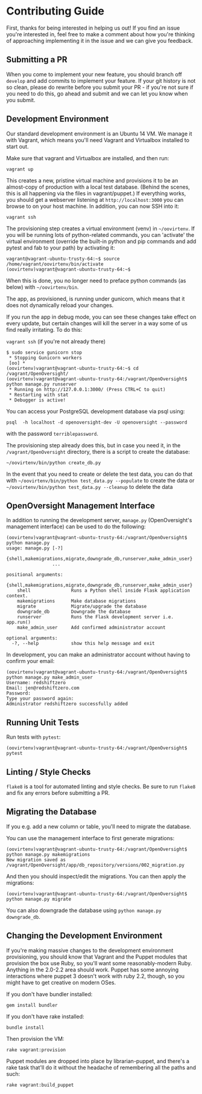 # Contributing Guide

First, thanks for being interested in helping us out! If you find an issue you're interested in, feel free to make a comment about how you're thinking of approaching implementing it in the issue and we can give you feedback.

## Submitting a PR

When you come to implement your new feature, you should branch off `develop` and add commits to implement your feature. If your git history is not so clean, please do rewrite before you submit your PR - if you're not sure if you need to do this, go ahead and submit and we can let you know when you submit.

## Development Environment

Our standard development environment is an Ubuntu 14 VM. We manage it with Vagrant, which means you'll need Vagrant and Virtualbox installed to start out.

Make sure that vagrant and Virtualbox are installed, and then run:

`vagrant up`

This creates a new, pristine virtual machine and provisions it to be an almost-copy of production with a local test database. (Behind the scenes, this is all happening via the files in vagrant/puppet.) If everything works, you should get a webserver listening at `http://localhost:3000` you can browse to on your host machine. In addition, you can now SSH into it:

`vagrant ssh`

The provisioning step creates a virtual environment (venv) in `~/oovirtenv`. If you will be running lots of python-related commands, you can 'activate' the virtual environment (override the built-in python and pip commands and add pytest and fab to your path) by activating it:
```
vagrant@vagrant-ubuntu-trusty-64:~$ source /home/vagrant/oovirtenv/bin/activate
(oovirtenv)vagrant@vagrant-ubuntu-trusty-64:~$
```
When this is done, you no longer need to preface python commands (as below) with `~/oovirtenv/bin`.

The app, as provisioned, is running under gunicorn, which means that it does not dynamically reload your changes.

If you run the app in debug mode, you can see these changes take effect on every update, but certain changes will kill the server in a way some of us find really irritating. To do this:

`vagrant ssh` (if you're not already there)
```
$ sudo service gunicorn stop
 * Stopping Gunicorn workers
 [oo] *
(oovirtenv)vagrant@vagrant-ubuntu-trusty-64:~$ cd /vagrant/OpenOversight/
(oovirtenv)vagrant@vagrant-ubuntu-trusty-64:/vagrant/OpenOversight$ python manage.py runserver
 * Running on http://127.0.0.1:3000/ (Press CTRL+C to quit)
 * Restarting with stat
 * Debugger is active!
```

You can access your PostgreSQL development database via psql using:

`psql  -h localhost -d openoversight-dev -U openoversight --password`

with the password `terriblepassword`.


The provisioning step already does this, but in case you need it, in the `/vagrant/OpenOversight` directory, there is a script to create the database:

`~/oovirtenv/bin/python create_db.py`

In the event that you need to create or delete the test data, you can do that with
`~/oovirtenv/bin/python test_data.py --populate` to create the data
or
`~/oovirtenv/bin/python test_data.py --cleanup` to delete the data

## OpenOversight Management Interface

In addition to running the development server, `manage.py` (OpenOversight's management interface) can be used to do the following:

```
(oovirtenv)vagrant@vagrant-ubuntu-trusty-64:/vagrant/OpenOversight$ python manage.py
usage: manage.py [-?]
                 {shell,makemigrations,migrate,downgrade_db,runserver,make_admin_user}
                 ...

positional arguments:
  {shell,makemigrations,migrate,downgrade_db,runserver,make_admin_user}
    shell               Runs a Python shell inside Flask application context.
    makemigrations      Make database migrations
    migrate             Migrate/upgrade the database
    downgrade_db        Downgrade the database
    runserver           Runs the Flask development server i.e. app.run()
    make_admin_user     Add confirmed administrator account

optional arguments:
  -?, --help            show this help message and exit

```

In development, you can make an administrator account without having to confirm your email:

```
(oovirtenv)vagrant@vagrant-ubuntu-trusty-64:/vagrant/OpenOversight$ python manage.py make_admin_user
Username: redshiftzero
Email: jen@redshiftzero.com
Password:
Type your password again:
Administrator redshiftzero successfully added
```

## Running Unit Tests

 Run tests with `pytest`:

`(oovirtenv)vagrant@vagrant-ubuntu-trusty-64:/vagrant/OpenOversight$ pytest`

## Linting / Style Checks

 `flake8` is a tool for automated linting and style checks. Be sure to run `flake8` and fix any errors before submitting a PR.

## Migrating the Database

If you e.g. add a new column or table, you'll need to migrate the database.

You can use the management interface to first generate migrations:

```
(oovirtenv)vagrant@vagrant-ubuntu-trusty-64:/vagrant/OpenOversight$ python manage.py makemigrations
New migration saved as /vagrant/OpenOversight/app/db_repository/versions/002_migration.py
```

And then you should inspect/edit the migrations. You can then apply the migrations:

```
(oovirtenv)vagrant@vagrant-ubuntu-trusty-64:/vagrant/OpenOversight$ python manage.py migrate
```

You can also downgrade the database using `python manage.py downgrade_db`.

## Changing the Development Environment

If you're making massive changes to the development environment provisioning, you should know that Vagrant and the Puppet modules that provision the box use Ruby, so you'll want some reasonably-modern Ruby. Anything in the 2.0-2.2 area should work. Puppet has some annoying interactions where puppet 3 doesn't work with ruby 2.2, though, so you might have to get creative on modern OSes.

If you don't have bundler installed:

`gem install bundler`

If you don't have rake installed:

`bundle install`

Then provision the VM:

`rake vagrant:provision`

Puppet modules are dropped into place by librarian-puppet, and there's a rake task that'll do it without the headache of remembering all the paths and such:

`rake vagrant:build_puppet`
